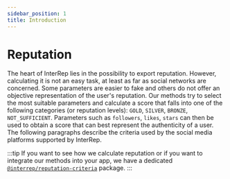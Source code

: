 ```yaml
---
sidebar_position: 1
title: Introduction
---
```


# Reputation

The heart of InterRep lies in the possibility to export reputation. However, calculating it is not an easy task, at least as far as social networks are concerned. Some parameters are easier to fake and others do not offer an objective representation of the user's reputation. Our methods try to select the most suitable parameters and calculate a score that falls into one of the following categories (or reputation levels): `GOLD`, `SILVER`, `BRONZE`, `NOT_SUFFICIENT`. Parameters such as `followers`, `likes`, `stars` can then be used to obtain a score that can best represent the authenticity of a user. The following paragraphs describe the criteria used by the social media platforms supported by InterRep.

:::tip
If you want to see how we calculate reputation or if you want to integrate our methods into your app, we have a dedicated [`@interrep/reputation-criteria`](https://github.com/InterRep/interrep.js/tree/main/packages/reputation-criteria) package.
:::
